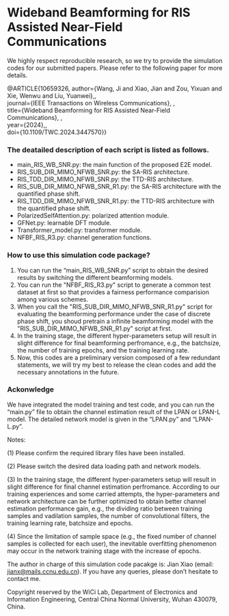 # Wideband Beamforming for RIS Assisted Near-Field Communications

We highly respect reproducible research, so we try to provide the simulation codes for our submitted papers. Please refer to the following paper for more details.

@ARTICLE{10659326,
  author={Wang, Ji and Xiao, Jian and Zou, Yixuan and Xie, Wenwu and Liu, Yuanwei},,<br/>
  journal={IEEE Transactions on Wireless Communications}, ,<br/>
  title={Wideband Beamforming for RIS Assisted Near-Field Communications}, ,<br/>
  year={2024},,<br/>
  doi={10.1109/TWC.2024.3447570}}


### The deatailed description of each script is listed as follows.

* main_RIS_WB_SNR.py: the main function of the proposed E2E model.<br/>
* RIS_SUB_DIR_MIMO_NFWB_SNR.py: the SA-RIS architecture.<br/>
* RIS_TDD_DIR_MIMO_NFWB_SNR.py: the TTD-RIS architecture.<br/>
* RIS_SUB_DIR_MIMO_NFWB_SNR_R1.py: the SA-RIS architecture with the quantified phase shift.<br/>
* RIS_TDD_DIR_MIMO_NFWB_SNR_R1.py: the TTD-RIS architecture with the quantified phase shift.<br/>
* PolarizedSelfAttention.py: polarized attention module.<br/>
* GFNet.py: learnable DFT module.<br/>
* Transformer_model.py: transformer module.<br/>
* NFBF_RIS_R3.py: channel generation functions.<br/>


### How to use this simulation code package?

1. You can run the “main_RIS_WB_SNR.py” script to obtain the desired results by switching the different beamforming models.
2. You can run the "NFBF_RIS_R3.py" script to generate a common test dataset at first so that provides a fairness performance comparision among various schemes.
3. When you call the "RIS_SUB_DIR_MIMO_NFWB_SNR_R1.py" script for evaluating the beamforming performance under the case of discrete phase shift, you shoud pretrain a infinite beamforming model with the "RIS_SUB_DIR_MIMO_NFWB_SNR_R1.py" script at first.
4. In the training stage, the different hyper-parameters setup will result in slight difference for final beamforming perfromance, e.g., the batchsize, the number of training epochs, and the training learning rate.
5. Now, this codes are a preliminary version composed of a few redundant statements, we will try my best to release the clean codes and add the necessary annotations in the future.


### Ackonwledge

We have integrated the model training and test code, and you can run the “main.py” file to obtain the channel estimation result of the LPAN or LPAN-L model. The detailed network model is given in the “LPAN.py” and “LPAN-L.py”.

Notes: 

(1)	Please confirm the required library files have been installed.

(2)	Please switch the desired data loading path and network models.

(3) In the training stage, the different hyper-parameters setup will result in slight difference for final channel estimation perfromance. According to our training experiences and some carried attempts, the hyper-parameters and network architecture can be further optimized to obtain better channel estimation performance gain, e.g., the dividing ratio between training samples and vadilation samples, the number of convolutional filters, the training learning rate, batchsize and epochs.

(4) Since the limitation of sample space (e.g., the fixed number of channel samples is collected for each user), the inevitable overfitting phenomenon may occur in the network training stage with the increase of epochs.

The author in charge of this simulation code pacakge is: Jian Xiao (email: jianx@mails.ccnu.edu.cn). If you have any queries, please don’t hesitate to contact me.

Copyright reserved by the WiCi Lab, Department of Electronics and Information Engineering, Central China Normal University, Wuhan 430079, China.

